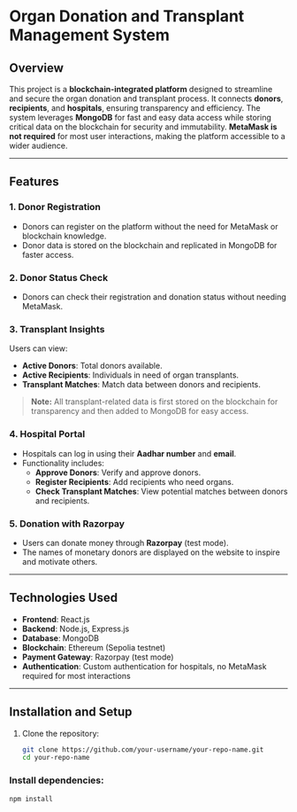 # Organ Donation and Transplant Management System

## Overview

This project is a **blockchain-integrated platform** designed to streamline and secure the organ donation and transplant process. It connects **donors**, **recipients**, and **hospitals**, ensuring transparency and efficiency. The system leverages **MongoDB** for fast and easy data access while storing critical data on the blockchain for security and immutability. **MetaMask is not required** for most user interactions, making the platform accessible to a wider audience.

---

## Features

### 1. **Donor Registration**
- Donors can register on the platform without the need for MetaMask or blockchain knowledge.
- Donor data is stored on the blockchain and replicated in MongoDB for faster access.

### 2. **Donor Status Check**
- Donors can check their registration and donation status without needing MetaMask.

### 3. **Transplant Insights**
Users can view:
- **Active Donors**: Total donors available.
- **Active Recipients**: Individuals in need of organ transplants.
- **Transplant Matches**: Match data between donors and recipients.

> **Note:** All transplant-related data is first stored on the blockchain for transparency and then added to MongoDB for easy access.

### 4. **Hospital Portal**
- Hospitals can log in using their **Aadhar number** and **email**.
- Functionality includes:
  - **Approve Donors**: Verify and approve donors.
  - **Register Recipients**: Add recipients who need organs.
  - **Check Transplant Matches**: View potential matches between donors and recipients.

### 5. **Donation with Razorpay**
- Users can donate money through **Razorpay** (test mode).
- The names of monetary donors are displayed on the website to inspire and motivate others.

---

## Technologies Used

- **Frontend**: React.js
- **Backend**: Node.js, Express.js
- **Database**: MongoDB
- **Blockchain**: Ethereum (Sepolia testnet)
- **Payment Gateway**: Razorpay (test mode)
- **Authentication**: Custom authentication for hospitals, no MetaMask required for most interactions

---

## Installation and Setup

1. Clone the repository:
   ```bash
   git clone https://github.com/your-username/your-repo-name.git
   cd your-repo-name

### Install dependencies:

```bash
npm install
